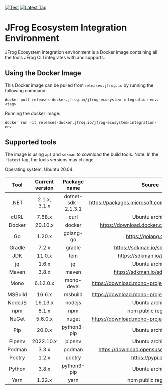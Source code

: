 [![Test](https://github.com/jfrog/jfrog-ecosystem-integration-env/actions/workflows/test.yml/badge.svg)](https://github.com/jfrog/jfrog-ecosystem-integration-env/actions/workflows/test.yml)
[![Latest Tag](https://badgen.net/github/tag/jfrog/jfrog-ecosystem-integration-env)](https://releases-docker.jfrog.io/artifactory/reg2/jfrog-ecosystem-integration-env/latest)

# JFrog Ecosystem Integration Environment

JFrog Ecosystem integration environment is a Docker image containing all the tools JFrog CLI integrates with and supports.

## Using the Docker Image

This Docker image can be pulled from `releases.jfrog.io` by running the following command:

```
docker pull releases-docker.jfrog.io/jfrog-ecosystem-integration-env:<tag>
```

Running the docker image:

```
docker run -it releases-docker.jfrog.io/jfrog-ecosystem-integration-env
```

## Supported tools

The image is using `apt` and `sdkman` to download the build tools. Note: In the `:latest` tag, the tools versions may change.

Operating system: Ubuntu 20.04.

|  Tool   | Current version |    Package name    |                      Source                      |
| :-----: | :-------------: | :----------------: | :----------------------------------------------: |
|  .NET   |  2.1.x, 3.1.x   | dotnet-sdk-2.1,3.1 | https://packages.microsoft.com/ubuntu/20.04/prod |
|  cURL   |     7.68.x      |        curl        |                  Ubuntu archive                  |
| Docker  |     20.10.x     |       docker       |     https://download.docker.com/linux/ubuntu     |
|   Go    |     1.20.x      |     golang-go      |              https://golang.org/dl               |
| Gradle  |      7.2.x      |       gradle       |          https://sdkman.io/sdks#gradle           |
|   JDK   |     11.0.x      |        tem         |            https://sdkman.io/jdks#tem            |
|   jq    |      1.6.x      |         jq         |                  Ubuntu archive                  |
|  Maven  |      3.8.x      |       maven        |           https://sdkman.io/sdks#maven           |
|  Mono   |    6.12.0.x     |     mono-devel     |  https://download.mono-project.com/repo/ubuntu   |
| MSBuild |     16.6.x      |      msbuild       |  https://download.mono-project.com/repo/ubuntu   |
| NodeJS  |     16.13.x     |       nodejs       |                  Ubuntu archive                  |
|   npm   |      8.1.x      |        npm         |               npm public registry                |
|  NuGet  |     5.6.0.x     |       nuget        |  https://download.mono-project.com/repo/ubuntu   |
|   Pip   |     20.0.x      |    python3-pip     |                  Ubuntu archive                  |
| Pipenv  |    2022.10.x    |       pipenv       |                  Ubuntu archive                  |
| Podman  |      3.3.x      |       podman       |    https://download.opensuse.org/repositories    |
| Poetry  |      1.2.x      |       poetry       |                https://pypi.org/                 |
| Python  |      3.8.x      |    python3-pip     |                  Ubuntu archive                  |
|  Yarn   |     1.22.x      |        yarn        |               npm public registry                |
